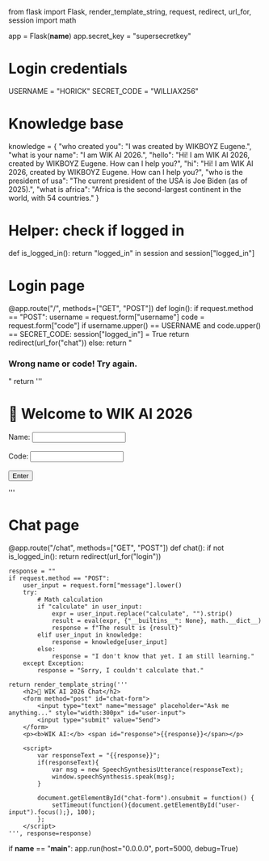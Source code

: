 from flask import Flask, render_template_string, request, redirect, url_for, session
import math

app = Flask(__name__)
app.secret_key = "supersecretkey"

# Login credentials
USERNAME = "HORICK"
SECRET_CODE = "WILLIAX256"

# Knowledge base
knowledge = {
    "who created you": "I was created by WIKBOYZ Eugene.",
    "what is your name": "I am WIK AI 2026.",
    "hello": "Hi! I am WIK AI 2026, created by WIKBOYZ Eugene. How can I help you?",
    "hi": "Hi! I am WIK AI 2026, created by WIKBOYZ Eugene. How can I help you?",
    "who is the president of usa": "The current president of the USA is Joe Biden (as of 2025).",
    "what is africa": "Africa is the second-largest continent in the world, with 54 countries."
}

# Helper: check if logged in
def is_logged_in():
    return "logged_in" in session and session["logged_in"]

# Login page
@app.route("/", methods=["GET", "POST"])
def login():
    if request.method == "POST":
        username = request.form["username"]
        code = request.form["code"]
        if username.upper() == USERNAME and code.upper() == SECRET_CODE:
            session["logged_in"] = True
            return redirect(url_for("chat"))
        else:
            return "<h3>Wrong name or code! Try again.</h3>"
    return '''
        <h1>🔐 Welcome to WIK AI 2026</h1>
        <form method="post">
            Name: <input type="text" name="username"><br><br>
            Code: <input type="password" name="code"><br><br>
            <input type="submit" value="Enter">
        </form>
    '''

# Chat page
@app.route("/chat", methods=["GET", "POST"])
def chat():
    if not is_logged_in():
        return redirect(url_for("login"))
    
    response = ""
    if request.method == "POST":
        user_input = request.form["message"].lower()
        try:
            # Math calculation
            if "calculate" in user_input:
                expr = user_input.replace("calculate", "").strip()
                result = eval(expr, {"__builtins__": None}, math.__dict__)
                response = f"The result is {result}"
            elif user_input in knowledge:
                response = knowledge[user_input]
            else:
                response = "I don't know that yet. I am still learning."
        except Exception:
            response = "Sorry, I couldn't calculate that."

    return render_template_string('''
        <h2>🤖 WIK AI 2026 Chat</h2>
        <form method="post" id="chat-form">
            <input type="text" name="message" placeholder="Ask me anything..." style="width:300px" id="user-input">
            <input type="submit" value="Send">
        </form>
        <p><b>WIK AI:</b> <span id="response">{{response}}</span></p>

        <script>
            var responseText = "{{response}}";
            if(responseText){
                var msg = new SpeechSynthesisUtterance(responseText);
                window.speechSynthesis.speak(msg);
            }

            document.getElementById("chat-form").onsubmit = function() {
                setTimeout(function(){document.getElementById("user-input").focus();}, 100);
            };
        </script>
    ''', response=response)

if __name__ == "__main__":
    app.run(host="0.0.0.0", port=5000, debug=True)
